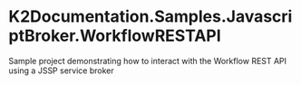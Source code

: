 # K2Documentation.Samples.JavascriptBroker.WorkflowRESTAPI
Sample project demonstrating how to interact with the Workflow REST API using a JSSP service broker
